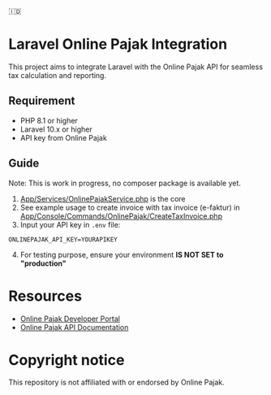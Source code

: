 <span>&#x1f1ee;&#x1f1e9;</span>
# Laravel Online Pajak Integration

This project aims to integrate Laravel with the Online Pajak API for seamless tax calculation and reporting.

## Requirement
- PHP 8.1 or higher
- Laravel 10.x or higher
- API key from Online Pajak

## Guide
Note: This is work in progress, no composer package is available yet.

1. [App/Services/OnlinePajakService.php](App/Services/OnlinePajakService.php) is the core
2. See example usage to create invoice with tax invoice (e-faktur) in [App/Console/Commands/OnlinePajak/CreateTaxInvoice.php](App/Console/Commands/OnlinePajak/CreateTaxInvoice.php)
3. Input your API key in `.env` file:
```
ONLINEPAJAK_API_KEY=YOURAPIKEY
```
4. For testing purpose, ensure your environment **IS NOT SET to "production"**

# Resources
- [Online Pajak Developer Portal](https://developer.online-pajak.com/)
- [Online Pajak API Documentation](https://developer.online-pajak.com/docs/api-documentation/c53add3c8b16f-getting-started)

# Copyright notice
This repository is not affiliated with or endorsed by Online Pajak.
